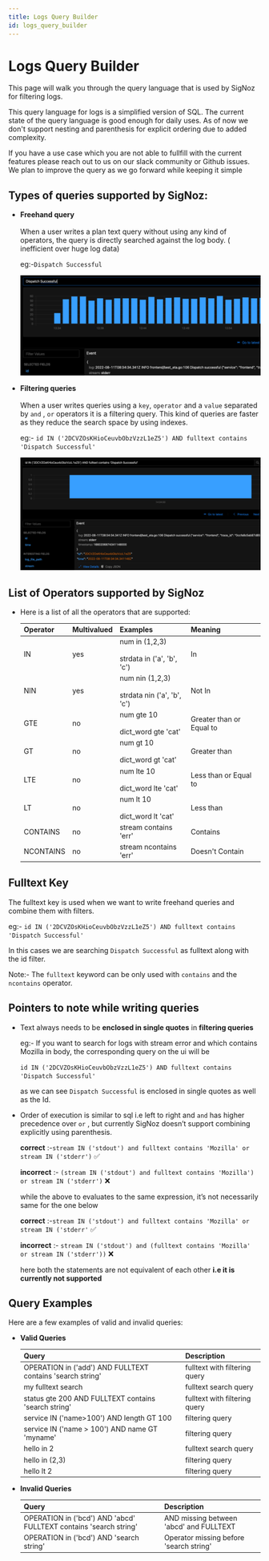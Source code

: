 ```yaml
---
title: Logs Query Builder
id: logs_query_builder
---
```


# Logs Query Builder

This page will walk you through the query language that is used by SigNoz for filtering logs.

This query language for logs is a simplified version of SQL. The current state of the query language is good enough for daily uses. As of now we don't support nesting and parenthesis for explicit ordering due to added complexity. 

If you have a use case which you are not able to fullfill with the current features please reach out to us on our slack community or Github issues. We plan to improve the query as we go forward while keeping it simple 

## Types of queries supported by SigNoz:
*  **Freehand query** <br></br>
    When a user writes a plan text query without using any kind of operators, the query is directly searched against the log body. ( inefficient over huge log data)

    eg:-`Dispatch Successful`
    
    ![Freehand](../../static/img/logs/logs_query_freehand.png)
        
*  **Filtering queries** <br></br>
    When a user writes queries using a `key`, `operator` and  a `value` separated by `and` , `or` operators it is a filtering query.
    This kind of queries are faster as they reduce the search space by using indexes.
    
    eg:- `id IN ('2DCVZOsKHioCeuvbObzVzzL1eZ5') AND fulltext contains 'Dispatch Successful'`
    
    ![Filtering](../../static/img/logs/logs_query_filtering.png)
        
## List of Operators supported by SigNoz
* Here is a list of all the operators that are supported:

    | Operator  | Multivalued | Examples                                           | Meaning |
    |-----------|-------------|----------------------------------------------------|---------|
    | IN        | yes         |  num in (1,2,3)<br></br> strdata in ('a', 'b', 'c')   | In |
    | NIN       | yes         |  num nin (1,2,3)<br></br> strdata nin ('a', 'b', 'c') | Not In |
    | GTE       | no          |  num gte 10<br></br> dict_word gte 'cat'              | Greater than or Equal to |
    | GT        | no          |  num gt 10<br></br> dict_word gt 'cat'                | Greater than |
    | LTE       | no          |  num lte 10<br></br> dict_word lte 'cat'              | Less than or Equal to |
    | LT        | no          |  num lt 10<br></br> dict_word lt 'cat'                | Less than |
    | CONTAINS  | no          |  stream contains 'err'                            | Contains |
    | NCONTAINS | no          |  stream ncontains 'err'                           | Doesn't Contain |
    
## Fulltext Key
    
The fulltext key is used when we want to write freehand queries and combine them with filters.

eg:- `id IN ('2DCVZOsKHioCeuvbObzVzzL1eZ5') AND fulltext contains 'Dispatch Successful'`

In this cases we are searching `Dispatch Successful` as fulltext along with the id filter.

Note:- The `fulltext` keyword can be only used with `contains` and the `ncontains` operator.
    

## Pointers to note while writing queries
- Text always needs to be **enclosed in single quotes** in **filtering queries**

    eg:-
    If you want to search for logs with stream error and which contains Mozilla in body, the corresponding query on the ui will be 

    `id IN ('2DCVZOsKHioCeuvbObzVzzL1eZ5') AND fulltext contains 'Dispatch Successful'`

    as we can see `Dispatch Successful` is enclosed in single quotes as well as the Id.

- Order of execution is similar to sql i.e left to right and `and` has higher precedence over `or` , but currently SigNoz doesn’t support combining explicitly using parenthesis.
    
    **correct** :-`stream IN ('stdout') and fulltext contains 'Mozilla' or stream IN ('stderr')` ✅

    **incorrect** :- `(stream IN ('stdout') and fulltext contains 'Mozilla') or stream IN ('stderr')` ❌ 
    
    while the above to evaluates to the same expression, it’s not necessarily same for the one below
    
    **correct** :-`stream IN ('stdout') and fulltext contains 'Mozilla' or stream IN ('stderr'` ✅
    
    **incorrect** :- `stream IN ('stdout') and (fulltext contains 'Mozilla' or stream IN ('stderr'))` ❌ 
    
    here both the statements are not equivalent of each other **i.e it is currently not supported**

## Query Examples

Here are a few examples of valid and invalid queries:

* **Valid Queries**

    | Query                                                      | Description                   |
    |------------------------------------------------------------|-------------------------------|
    | OPERATION in ('add') AND FULLTEXT contains 'search string' | fulltext with filtering query |
    | my fulltext search                                         | fulltext search query         |
    | status gte 200 AND FULLTEXT contains 'search string'       | fulltext with filtering query |
    | service IN ('name>100') AND length GT 100                  | filtering query               |
    | service IN ('name > 100') AND name GT 'myname'             | filtering query               |
    | hello in 2                                                 | fulltext search query         |
    | hello in (2,3)                                             | filtering query               |
    | hello lt 2                                                 | filtering query               |

* **Invalid Queries**

    | Query                                                             | Description                             |
    |-------------------------------------------------------------------|-----------------------------------------|
    | OPERATION in ('bcd') AND 'abcd' FULLTEXT contains 'search string' | AND missing between 'abcd' and FULLTEXT | 
    | OPERATION in ('bcd') AND 'search string'                          | Operator missing before 'search string' | 

